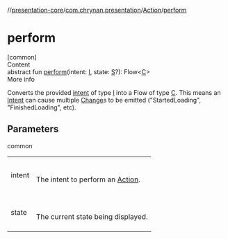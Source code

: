 //[presentation-core](../../../index.md)/[com.chrynan.presentation](../index.md)/[Action](index.md)/[perform](perform.md)



# perform  
[common]  
Content  
abstract fun [perform](perform.md)(intent: [I](index.md), state: [S](index.md)?): Flow<[C](index.md)>  
More info  


Converts the provided [intent](perform.md) of type [I](index.md) into a Flow of type [C](index.md). This means an [Intent](../-intent/index.md) can cause multiple [Change](../-change/index.md)s to be emitted ("StartedLoading", "FinishedLoading", etc).



## Parameters  
  
common  
  
| | |
|---|---|
| <a name="com.chrynan.presentation/Action/perform/#TypeParam(bounds=[com.chrynan.presentation.Intent])#TypeParam(bounds=[com.chrynan.presentation.State])?/PointingToDeclaration/"></a>intent| <a name="com.chrynan.presentation/Action/perform/#TypeParam(bounds=[com.chrynan.presentation.Intent])#TypeParam(bounds=[com.chrynan.presentation.State])?/PointingToDeclaration/"></a><br><br>The intent to perform an [Action](index.md).<br><br>|
| <a name="com.chrynan.presentation/Action/perform/#TypeParam(bounds=[com.chrynan.presentation.Intent])#TypeParam(bounds=[com.chrynan.presentation.State])?/PointingToDeclaration/"></a>state| <a name="com.chrynan.presentation/Action/perform/#TypeParam(bounds=[com.chrynan.presentation.Intent])#TypeParam(bounds=[com.chrynan.presentation.State])?/PointingToDeclaration/"></a><br><br>The current state being displayed.<br><br>|
  
  



